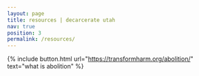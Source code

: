 ```yaml
---
layout: page
title: resources | decarcerate utah
nav: true
position: 3
permalink: /resources/
---
```


<div class="resources">

{% include button.html url="https://transformharm.org/abolition/" text="what is abolition" %}

</div>

